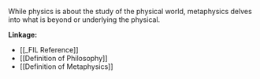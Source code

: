 While physics is about the study of the physical world, metaphysics delves into what is beyond or underlying the physical.

**Linkage:**
- [[_FIL Reference]]
- [[Definition of Philosophy]]
- [[Definition of Metaphysics]]